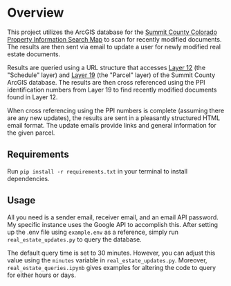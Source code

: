 # Overview

This project utilizes the ArcGIS database for the [Summit County Colorado Property Information Search Map](https://experience.arcgis.com/experience/706a6886322445479abadb904db00bc0) to scan for recently modified documents. The results are then sent via email to update a user for newly modified real estate documents.

Results are queried using a URL structure that accesses [Layer 12](https://gis.summitcountyco.gov/arcgis/rest/services/ParcelQueryTool/SummitMap1_Pro321/MapServer/12) (the "Schedule" layer) and [Layer 19](https://gis.summitcountyco.gov/arcgis/rest/services/ParcelQueryTool/SummitMap1_Pro321/MapServer/19) (the "Parcel" layer) of the Summit County ArcGIS database. The results are then cross referenced using the PPI identification numbers from Layer 19 to find recently modified documents found in Layer 12.

When cross referencing using the PPI numbers is complete (assuming there are any new updates), the results are sent in a pleasantly structured HTML email format. The update emails provide links and general information for the given parcel.

## Requirements

Run `pip install -r requirements.txt` in your terminal to install dependencies.

## Usage

All you need is a sender email, receiver email, and an email API password. My specific instance uses the Google API to accomplish this. After setting up the .env file using `example.env` as a reference, simply run `real_estate_updates.py` to query the database.

The default query time is set to 30 minutes. However, you can adjust this value using the `minutes` variable in `real_estate_updates.py`. Moreover, `real_estate_queries.ipynb` gives examples for altering the code to query for either hours or days.